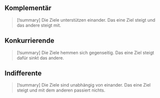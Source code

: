 ## Komplementär

>[!summary]
>Die Ziele unterstützen einander.
>Das eine Ziel steigt und das andere steigt mit.
## Konkurrierende

>[!summary]
>Die Ziele hemmen sich gegenseitig.
>Das eine Ziel steigt dafür sinkt das andere.
## Indifferente

>[!summary]
>Die Ziele sind unabhängig von einander.
>Das eine Ziel steigt und mit dem anderen passiert nichts.

